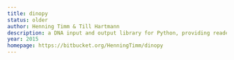 ```yaml
---
title: dinopy
status: older
author: Henning Timm & Till Hartmann
description: a DNA input and output library for Python, providing readers and writers for FASTA and FASTQ files, along with support for samtools faidx files, and generators for solid and gapped q-grams (k-mers).
year: 2015
homepage: https://bitbucket.org/HenningTimm/dinopy
---
```

